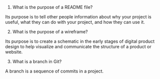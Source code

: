 1. What is the purpose of a README file?

Its purpose is to tell other people information about why your project is useful, what they can do with your project, and how they can use it.

2. What is the purpose of a wireframe?

Its purpose is to create a schematic in the early stages of digital product design to help visualize and communicate the structure of a product or website.

3. What is a branch in Git?

A branch is a sequence of commits in a project.
